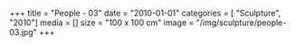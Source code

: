 +++
title = "People - 03"
date = "2010-01-01"
categories = [ "Sculpture", "2010"]
media = []
size = "100 x 100 cm"
image = "/img/sculpture/people-03.jpg"
+++
